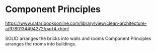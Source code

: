 # Component Principles

https://www.safaribooksonline.com/library/view/clean-architecture-a/9780134494272/part4.xhtml

SOLID arranges the bricks into walls and rooms
Component Principles arranges the rooms into buildings.

